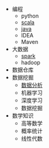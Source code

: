 - 编程
  - python
  - [scala](02scala/README.md)
  - [java](04java/readme.md)
  - IDEA
  - Maven
- 大数据
  - [spark](01spark/1-spark.md)
  - hadoop
- 数据仓库
- 数据挖掘
  - [数据分析](03data_analytic/数据分析.md)
  - 机器学习
  - 深度学习
  - 数据挖掘
- 数学知识
  - 高等数学
  - 概率统计
  - 线性代数